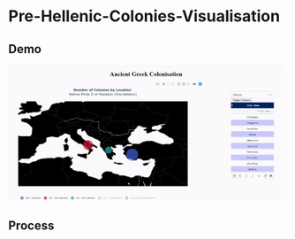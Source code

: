 # Pre-Hellenic-Colonies-Visualisation



## Demo

![](Dash-Greek-Colonisation-20200204.gif)

## Process
